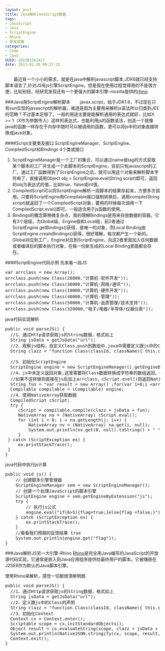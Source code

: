 ```yaml
--- 
layout: post
title: Java解析JavaScript数据
tags: 
- JavaScript
- Java
- ScriptEngine
- Rhino
- 研发实践
categories:
- Code
- Java
UUID: 201301261427
date: 2013-01-26 08:27:22
---
```


 　　最近有一个小小的需求，就是在java中解析javascript脚本,JDK6就已经支持脚本语言了,针对JS有js引擎ScriptEngine。但是我在使用过程觉得用的不是很方便，比较别扭，经研究发现还有一个更强大的脚本引擎-mozilla提供的<a href="https://github.com/mozilla/rhino" alt="rhino" target="_bank">rhino</a>

###Java用ScriptEngine解析脚本
 　　javax.script，始于JDK1.6，不过现在只有sun实现的javascript的解析器，难道是因为主要用来解析js语法所以归类到JEE的范畴？不过基本足够了，一般的用途主要是能解析通用的表达式就好，比如X >= 1（X作为参数传入）这样的表达式，也能利用js的函数语法，创造一个就像java的函数一样存在于内存中随时可以被调用的函数，更可以将js中的对象直接转换成java对象。

####Script主要类及接口
ScriptEngineManager、ScriptEngine、CompiledScript和Bindings 4个类或接口
<ol>
<li>
ScriptEngineManager是一个工厂的集合，可以通过name或tag的方式获取某个脚本的工厂并生成一个此脚本的ScriptEngine，目前只有javascript的工厂。通过工厂函数得到了ScriptEngine之后，就可以用这个对象来解析脚本字符串了，直接调用Object obj = ScriptEngine.eval(String script)即可，返回的obj为表达式的值，比如true、false或int值。
</li>
<li>
CompiledScript可以将ScriptEngine解析一段脚本的结果存起来，方便多次调用。只要将ScriptEngine用Compilable接口强制转换后，调用compile(String script)就返回了一个CompiledScript对象，要用的时候每次调用一下CompiledScript.eval()即可，一般适合用于js函数的使用。
</li>
<li>
Bindings的概念算稍微复杂点，我的理解Bindings是用来存放数据的容器。它有3个层级，为Global级、Engine级和Local级，前2者通过ScriptEngine.getBindings()获得，是唯一的对象，而Local Binding由ScriptEngine.createBindings()获得，很好理解，每次都产生一个新的。Global对应到工厂，Engine对应到ScriptEngine，向这2者里面加入任何数据或者编译后的脚本执行对象，在每一份新生成的Local Binding里面都会存在。
</li>
</ol>

####ScriptEngine代码示例
先来看一段JS
<pre id="javascript">
var arrclass = new Array();
arrclass.push(new Class(20000,"计算机-软件开发"));
arrclass.push(new Class(30000,"计算机-网络/通讯"));
arrclass.push(new Class(10000,"计算机-硬件开发"));
arrclass.push(new Class(40000,"计算机-管理"));
arrclass.push(new Class(50000,"计算机-品质管理/技术支持"));
arrclass.push(new Class(320000,"电子/电器/半导体/仪器仪表"));
</pre>
java代码实现解析
<pre id="java">
public void parseJS() &#123;
  //1、通过Http请求获取js的String数据，格式如上
  String jsData = getJsData("url");
  //2、观察js结构，自定义Class,push到数组中,java中需要定义跟js中的Class的声明
  String clazz = "function Class(classId, className)&#123; this.classId=classId;this.className=className&#125;;";

  //3、初始化ScriptEngine
  ScriptEngine engine = new ScriptEngineManager().getEngineByName("javascript");
  //4、js中未定义返回对象,这里需要将Class数据转换成字符串的数组返回，个人觉得很别扭，不知道是理解错误还是确实如此？
  //如果不这样做则直接在js后加上arrclass，cScript.evel()则返回NativeObject对象的数组
  String fun = "var result = new Array() ;for(var i=0;i &lt;arrclass.length;i++)&#123;result.push(new Array(arrclass[i].classId,arrclass[i].className))&#125;; result;";
  Compilable compilable = (Compilable) engine;
  //4、使用NativeArray获取数据
  CompiledScript cScript;
  try &#123;
     cScript = compilable.compile(clazz + jsData + fun);
     NativeArray na = (NativeArray) cScript.eval();
     for (int i = 0; i < na.getLength(); i++) &#123;
         NativeArray nv = (NativeArray) na.get(i, null);
         System.out.println(nv.get(0, null).toString() + " " + nv.get(1, null).toString());
     &#125;
 &#125; catch (ScriptException ex) &#123;
     ex.printStackTrace();
 &#125;
&#125;
</pre>
java代码中执行js计算
<pre id="java">
public void js() &#123;  
    // 创建脚本引擎管理器  
    ScriptEngineManager sem = new ScriptEngineManager();  
    // 创建一个处理JavaScript的脚本引擎  
    ScriptEngine engine = sem.getEngineByExtension("js");  
    try &#123;  
        // 执行js公式  
        engine.eval("if(6>5)&#123;flag=true;&#125;else&#123;flag =false;&#125;");  
    &#125; catch (ScriptException ex) &#123;
        ex.printStackTrace();  
    &#125;  
    //看看我们预期的反馈结果 true  
    System.out.println(engine.get("flag"));  
&#125;  
</pre>

###Java解析JS另一大引擎-Rhino
<a href="https://github.com/mozilla/rhino" alt="rhino" target="_bank">Rhino</a>是完全用Java编写的JavaScript的开放源代码实现。它通常是嵌入到Java应用程序提供给最终用户的脚本。它被镶嵌在J2SE6作为默认的Java脚本引擎。

使用Rhino来解析，感觉一切都很清晰明朗.
<pre id="java">
public void parseJS() &#123;
  //1、通过Http请求获取js的String数据，格式如上
  String jsData = getJsData("url");
  //2、定义跟js中的Class的声明
  String clazz = "function Class(classId, className){ this.classId=classId;this.className=className};";
  //3、初始化Context
  Context cx = Context.enter();
  Scriptable scope = cx.initStandardObjects();
  Object result = cx.evaluateString(scope, clazz + jsData + ";arrclass", "arrclass", 1, null);
  System.out.println(NativeJSON.stringify(cx, scope, result, null, null));
  Context.exit();
&#125; 
</pre>


